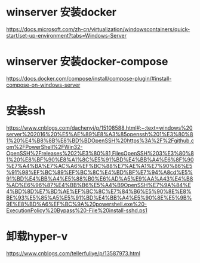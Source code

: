 # winserver 安装docker
https://docs.microsoft.com/zh-cn/virtualization/windowscontainers/quick-start/set-up-environment?tabs=Windows-Server

# winserver 安装docker-compose
https://docs.docker.com/compose/install/compose-plugin/#install-compose-on-windows-server

# 安装ssh
https://www.cnblogs.com/dachenyi/p/15108588.html#:~:text=windows%20server%202016%20%E5%AE%89%E8%A3%85openssh%201%E3%80%81%20%E4%B8%8B%E8%BD%BDOpenSSH%20https%3A%2F%2Fgithub.com%2FPowerShell%2FWin32-OpenSSH%2Freleases%202%E3%80%81,FilesOpenSSH%203%E3%80%81%20%E8%BF%90%E8%A1%8C%E5%91%BD%E4%BB%A4%E6%8F%90%E7%A4%BA%E7%AC%A6%EF%BC%88%E7%AE%A1%E7%90%86%E5%91%98%EF%BC%89%EF%BC%8C%E4%BD%BF%E7%94%A8cd%E5%91%BD%E4%BB%A4%E5%88%B0%E6%AD%A5%E9%AA%A43%E4%B8%AD%E6%96%87%E4%BB%B6%E5%A4%B9OpenSSH%E7%9A%84%E4%BD%8D%E7%BD%AE%EF%BC%8C%E7%84%B6%E5%90%8E%E8%BE%93%E5%85%A5%E5%91%BD%E4%BB%A4%E5%90%8E%E5%9B%9E%E8%BD%A6%EF%BC%9A%20powershell.exe%20-ExecutionPolicy%20Bypass%20-File%20install-sshd.ps1


# 卸载hyper-v
https://www.cnblogs.com/tellerfuliye/p/13587973.html